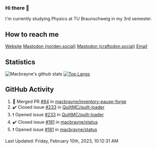 ### Hi there 👋
I'm currently studying Physics at TU Braunschweig in my 3rd semester.

## How to reach me
[Website](https://florentin-schleuss.de)
<a rel="me" href="https://norden.social/@florentin">Mastodon (norden.social)</a>
<a rel="me" href="https://craftodon.social/@frodolon">Mastodon (craftodon.social)</a>
[Email](mailto:hello@macbrayne.de)

## Statistics
![Macbrayne's github stats](https://github-readme-stats.vercel.app/api?username=macbrayne&count_private=true&show_icons=true&hide_rank=true&custom_title=macbrayne's%20GitHub%20Stats)
[![Top Langs](https://github-readme-stats.vercel.app/api/top-langs/?username=macbrayne&exclude_repo=liftron&layout=compact)](https://github.com/anuraghazra/github-readme-stats)
## GitHub Activity

<!--RECENT_ACTIVITY:start-->
1. 🎉 Merged PR [#84](https://github.com/macbrayne/inventory-pause-forge/pull/84) in [macbrayne/inventory-pause-forge](https://github.com/macbrayne/inventory-pause-forge)
2. ✔️ Closed issue [#233](https://github.com/QuiltMC/quilt-loader/issues/233) in [QuiltMC/quilt-loader](https://github.com/QuiltMC/quilt-loader)
3. ❗️ Opened issue [#233](https://github.com/QuiltMC/quilt-loader/issues/233) in [QuiltMC/quilt-loader](https://github.com/QuiltMC/quilt-loader)
4. ✔️ Closed issue [#181](https://github.com/macbrayne/status/issues/181) in [macbrayne/status](https://github.com/macbrayne/status)
5. ❗️ Opened issue [#181](https://github.com/macbrayne/status/issues/181) in [macbrayne/status](https://github.com/macbrayne/status)
<!--RECENT_ACTIVITY:end-->

<!--RECENT_ACTIVITY:last_update-->
Last Updated: Friday, February 10th, 2023, 10:12:31 AM
<!--RECENT_ACTIVITY:last_update_end-->


<!--
**macbrayne/macbrayne** is a ✨ _special_ ✨ repository because its `README.md` (this file) appears on your GitHub profile.

Here are some ideas to get you started:

- 🔭 I’m currently working on ...
- 🌱 I’m currently learning ...
- 👯 I’m looking to collaborate on ...
- 🤔 I’m looking for help with ...
- 💬 Ask me about ...
- 📫 How to reach me: ...
- 😄 Pronouns: ...
- ⚡ Fun fact: ...
-->
